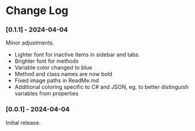 # Change Log

### [0.1.1] - 2024-04-04
Minor adjustments.
- Lighter font for inactive items in sidebar and tabs.
- Brighter font for methods
- Variable color changed to blue
- Method and class names are now bold
- Fixed image paths in ReadMe.md
- Additional coloring specific to C# and JSON, eg. to better distinguish variables from properties 


### [0.0.1] - 2024-04-04

Initial release.
